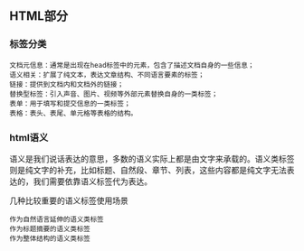 
## HTML部分

### 标签分类

    文档元信息：通常是出现在head标签中的元素，包含了描述文档自身的一些信息；
    语义相关：扩展了纯文本，表达文章结构、不同语言要素的标签；
    链接：提供到文档内和文档外的链接；
    替换型标签：引入声音、图片、视频等外部元素替换自身的一类标签；
    表单：用于填写和提交信息的一类标签；
    表格：表头、表尾、单元格等表格的结构。

### html语义

语义是我们说话表达的意思，多数的语义实际上都是由文字来承载的。语义类标签则是纯文字的补充，比如标题、自然段、章节、列表，这些内容都是纯文字无法表达的，我们需要依靠语义标签代为表达。

几种比较重要的语义标签使用场景

    作为自然语言延伸的语义类标签
    作为标题摘要的语义类标签
    作为整体结构的语义类标签
